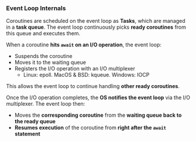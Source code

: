 ### Event Loop Internals

Coroutines are scheduled on the event loop as **Tasks**, which are managed in a **task queue**. The event loop continuously picks **ready coroutines** from this queue and executes them.

When a coroutine **hits `await` on an I/O operation**, the event loop:
- Suspends the coroutine 
- Moves it to the waiting queue
- Registers the I/O operation with an I/O multiplexer
	- Linux: epoll. MacOS & BSD: kqueue. Windows: IOCP

This allows the event loop to continue handling **other ready coroutines**.

Once the I/O operation completes, the **OS notifies the event loop** via the I/O multiplexer. The event loop then:
- Moves the **corresponding coroutine** from the **waiting queue back to the ready queue**
- **Resumes execution** of the coroutine from **right after the `await` statement**